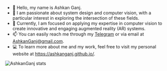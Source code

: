 - 👋 Hello, my name is Ashkan Ganj.
- 👀 I am passionate about system design and computer vision, with a particular interest in exploring the intersection of these fields.
- 🌱 Currently, I am focused on applying my expertise in computer vision to create innovative and engaging augmented reality (AR) systems.
- 📫 You can easily reach me through my <a href="https://t.me/ashkan_ganj">Telegram</a> or via email at <a href="mailto:AshkanGanj@gmail.com">AshkanGanj@gmail.com</a>.
- 💻 To learn more about me and my work, feel free to visit my personal website at <a href="https://ashkanganj.github.io/">https://ashkanganj.github.io/</a>.
<!---
Ashkan-Agc/Ashkan-Agc is a ✨ special ✨ repository because its `README.md` (this file) appears on your GitHub profile.
You can click the Preview link to take a look at your changes.
--->

<!-- ![AshkanGanj stats](https://github-readme-stats.vercel.app/api?username=AshkanGanj&show_icons=false&theme=radical&count_private=true) -->

![AshkanGanj stats](https://github-readme-stats.vercel.app/api?username=AshkanGanj)

<!-- ![AshkanGanj stats](https://github-readme-stats.vercel.app/api/top-langs/?username=AshkanGanj&show_icons=true&theme=radical&layout=compact) -->

<!-- ![](https://komarev.com/ghpvc/?username=AshkanGanj&style=plastic) -->
